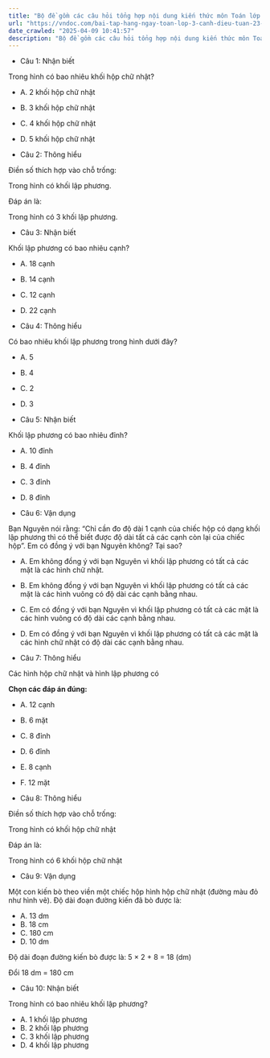 ```yaml
---
title: "Bộ đề gồm các câu hỏi tổng hợp nội dung kiến thức môn Toán lớp 3 đã học ở Tuần 23 trong chương trình Toán lớp 3 Tập 2 sách Cánh diều, giúp các em ôn tập và luyện giải các dạng bài tập Toán lớp 3. Mời các em cùng luyện tập."
url: "https://vndoc.com/bai-tap-hang-ngay-toan-lop-3-canh-dieu-tuan-23-thu-2-337143"
date_crawled: "2025-04-09 10:41:57"
description: "Bộ đề gồm các câu hỏi tổng hợp nội dung kiến thức môn Toán lớp 3 đã học ở Tuần 23 trong chương trình Toán lớp 3 Tập 2 sách Cánh diều, giúp các em ôn tập và luyện giải các dạng bài tập Toán lớp 3. Mời các em cùng luyện tập."
---
```


* Câu 1:  Nhận biết

Trong hình có bao nhiêu khối hộp chữ nhật?

  * A. 2 khối hộp chữ nhật 
  * B. 3 khối hộp chữ nhật 
  * C. 4 khối hộp chữ nhật 
  * D. 5 khối hộp chữ nhật 



* Câu 2:  Thông hiểu

Điền số thích hợp vào chỗ trống:

Trong hình có  khối lập phương.

Đáp án là:

Trong hình có 3 khối lập phương.

* Câu 3:  Nhận biết

Khối lập phương có bao nhiêu cạnh?

  * A. 18 cạnh 
  * B. 14 cạnh 
  * C. 12 cạnh 
  * D. 22 cạnh 



* Câu 4:  Thông hiểu

Có bao nhiêu khối lập phương trong hình dưới đây?

  * A. 5 
  * B. 4 
  * C. 2 
  * D. 3 



* Câu 5:  Nhận biết

Khối lập phương có bao nhiêu đỉnh?

  * A. 10 đỉnh 
  * B. 4 đỉnh 
  * C. 3 đỉnh 
  * D. 8 đỉnh 



* Câu 6:  Vận dụng

Bạn Nguyên nói rằng: “Chỉ cần đo độ dài 1 cạnh của chiếc hộp có dạng khối lập phương thì có thể biết được độ dài tất cả các cạnh còn lại của chiếc hộp”. Em có đồng ý với bạn Nguyên không? Tại sao?

  * A. Em không đồng ý với bạn Nguyên vì khối lập phương có tất cả các mặt là các hình chữ nhật. 
  * B. Em không đồng ý với bạn Nguyên vì khối lập phương có tất cả các mặt là các hình vuông có độ dài các cạnh bằng nhau. 
  * C. Em có đồng ý với bạn Nguyên vì khối lập phương có tất cả các mặt là các hình vuông có độ dài các cạnh bằng nhau. 
  * D. Em có đồng ý với bạn Nguyên vì khối lập phương có tất cả các mặt là các hình chữ nhật có độ dài các cạnh bằng nhau. 



* Câu 7:  Thông hiểu

Các hình hộp chữ nhật và hình lập phương có

**Chọn các đáp án đúng:**

  * A. 12 cạnh 
  * B. 6 mặt 
  * C. 8 đỉnh 
  * D. 6 đỉnh 
  * E. 8 cạnh 
  * F. 12 mặt 



* Câu 8:  Thông hiểu

Điền số thích hợp vào chỗ trống:

Trong hình có  khối hộp chữ nhật

Đáp án là:

Trong hình có 6 khối hộp chữ nhật

* Câu 9:  Vận dụng

Một con kiến bò theo viền một chiếc hộp hình hộp chữ nhật (đường màu đỏ như hình vẽ). Độ dài đoạn đường kiến đã bò được là:

  * A. 13 dm 
  * B. 18 cm 
  * C. 180 cm 
  * D. 10 dm 



Độ dài đoạn đường kiến bò được là: 5 × 2 + 8 = 18 (dm)

Đổi 18 dm = 180 cm

* Câu 10:  Nhận biết

Trong hình có bao nhiêu khối lập phương?

  * A. 1 khối lập phương 
  * B. 2 khối lập phương 
  * C. 3 khối lập phương 
  * D. 4 khối lập phương 


